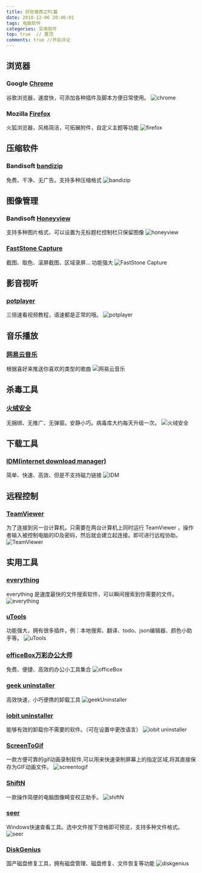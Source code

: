 ```yaml
---
title: 好软推荐之PC篇
date: 2018-12-06 20:46:01
tags: 电脑软件
categories: 实用软件
top: true  // 置顶 
comments: true //开启评论
---
```


## 浏览器
### Google [Chrome](http://chrome.com/)
谷歌浏览器，速度快，可添加各种插件及脚本方便日常使用。
![chrome](/chrome.jpg)
### Mozilla [Firefox](http://www.firefox.com.cn/)
火狐浏览器，风格简洁，可拓展附件，自定义主题等功能
![firefox](/firefox.jpg)
## 压缩软件
### Bandisoft [bandizip](http://www.bandisoft.com/bandizip/)
免费、干净、无广告。支持多种压缩格式
![bandizip](/bandizip.png)
## 图像管理
### Bandisoft [Honeyview](http://www.bandisoft.com/honeyview/)
支持多种图片格式、可以设置为无标题栏控制栏只保留图像
![honeyview](/honeyview.jpg)
### [FastStone Capture](https://faststone-capture.en.softonic.com/)
截图、取色、滚屏截图、区域录屏...  功能强大
![FastStone Capture](/FastStone%20Capture.png)
## 影音视听
### [potplayer](http://potplayer.daum.net/?lang=zh_CN)
三倍速看视频教程，语速都是正常的哦。
![potplayer](potplayer.jpg)
## 音乐播放
### [网易云音乐](https://music.163.com)
根据喜好来推送你喜欢的类型的歌曲
![网易云音乐](/网易云音乐.jpg)
## 杀毒工具
### [火绒安全](https://www.huorong.cn/)
无捆绑、无推广、无弹窗。安静小巧。病毒库大约每天升级一次。
![火绒安全](/火绒.png)
## 下载工具
### [IDM(internet download manager)](http://www.internetdownloadmanager.com/)
简单、快速、高效、但是不支持磁力链接
![IDM](/idm.png)
## 远程控制
### [TeamViewer](https://www.teamviewer.com/cn/)
为了连接到另一台计算机，只需要在两台计算机上同时运行 TeamViewer ，操作者输入被控制电脑的ID及密码，然后就会建立起连接。即可进行远程协助。
![TeamViewer](/Teamviewer.png)
## 实用工具
### [everything](http://www.voidtools.com/)
everything 是速度最快的文件搜索软件，可以瞬间搜索到你需要的文件。
![everything](/Everything.png)
### [uTools](https://u.tools/)
功能强大，拥有很多插件，例：本地搜索、翻译、todo、json编辑器、颜色小助手等。
![uTools](/utools.png)
### [officeBox万彩办公大师](http://www.wofficebox.com/)
免费、便捷、高效的办公小工具集合
![officeBox](/officeBox.png)
### [geek uninstaller](https://geekuninstaller.com/)
高效快速，小巧便携的卸载工具
![geekUninstaller](/GeekUninstaller.png)
### [iobit uninstaller](https://www.iobit.com/en/advanceduninstaller.php)
能够有效的卸载你不需要的软件。（可在设置中更改语言）
![iobit uninstaller](/iobit%20uninstaller.png)
### [ScreenToGif](https://www.screentogif.com/)
一款方便可靠的gif动画录制软件,可以用来快速录制屏幕上的指定区域,将其直接保存为GIF动画文件。
![screentogif](/screentogif.png)
### [ShiftN](http://www.shiftn.de/)
一款操作简便的电脑图像畸变校正助手。
![shiftN](/shiftN.png)
### [seer](http://www.1218.io/)
Windows快速查看工具。选中文件按下空格即可预览，支持多种文件格式。
![seer](/seer.png)
### [DiskGenius](http://www.diskgenius.cn/download.php)
国产磁盘修复工具，拥有磁盘管理、磁盘修复、文件恢复等功能
![diskgenius](/diskgenius.png)